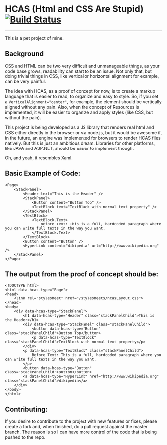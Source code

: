 # HCAS (Html and CSS Are Stupid) [![Build Status](https://travis-ci.org/ericmackrodt/hcas.svg?branch=master)](https://travis-ci.org/ericmackrodt/hcas)
--------------------------------
This is a pet project of mine.

Background
-----------

CSS and HTML can be two very difficult and unmanageable things, as your code base grows, readability can start to be an issue. Not only that, but doing trivial things in CSS, like vertical or horizontal alignment for example, can be very painful.

The idea with HCAS, as a proof of concept for now, is to create a markup language that is easier to read, to organize and easy to style. So, if you set a `VerticalAlignment="center"`, for example, the element should be vertically aligned without any pain. Also, when the concept of Resources is implemented, it will be easier to organize and apply styles (like CSS, but without the pain).

This project is being developed as a JS library that renders real html and CSS either directly in the browser or via node.js, but it would be awesome if, in the future, an engine was implemented for browsers to render HCAS files natively. But this is just an ambitious dream. Libraries for other platforms, like JAVA and ASP.NET, should be easier to implement though.

Oh, and yeah, it resembles Xaml.

Basic Example of Code:
-----------------------

```
<Page>
	<StackPanel>
		<Header text="This is the Header" />
	    <StackPanel>
	    	<Button content="Button Top" />
	    	<TextBlock text="TextBlock with normal text property" />
	    </StackPanel>
		<TextBlock>
			<TextBlock.Text>
				Before Text: This is a full, hardcoded paragraph where you can write full texts in the way you want.
			</TextBlock.Text>
		</TextBlock>
		<Button content="Button" />
		<HyperLink content="Wikipedia" url="http://www.wikipedia.org" />
	</StackPanel>
</Page>
```

The output from the proof of concept should be: 
-----------------------------------------

```
<!DOCTYPE html>
<html data-hcas-type="Page">
<head>
	<link rel="stylesheet" href="/stylesheets/hcasLayout.css">
</head>
<body>
    <div data-hcas-type="StackPanel">
        <h1 data-hcas-type="Header" class="stackPanelChild">This is the Header</h1>
        <div data-hcas-type="StackPanel" class="stackPanelChild">
            <button data-hcas-type="Button" class="stackPanelChild">Button Top</button>
            <p data-hcas-type="TextBlock" class="stackPanelChild">TextBlock with normal text property</p>
        </div>
        <p data-hcas-type="TextBlock" class="stackPanelChild">
            Before Text: This is a full, hardcoded paragraph where you can write full texts in the way you want.
        </p>
        <button data-hcas-type="Button" class="stackPanelChild">Button</button>
        <a data-hcas-type="HyperLink" href="http://www.wikipedia.org" class="stackPanelChild">Wikipedia</a>
    </div>
</body>
</html>
```

Contributing:
-------------

If you desire to contribute to the project with new features or fixes, please create a fork and, when finished, do a pull request against the master branch. The reason is so I can have more control of the code that is being pushed to the repo.
